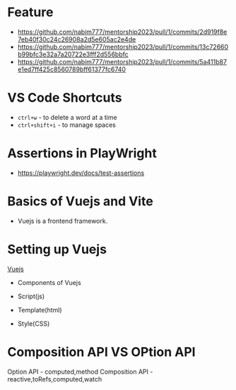 # Feature 

- https://github.com/nabim777/mentorship2023/pull/1/commits/2d919f8e7eb40f30c24c26908a2d5e605ac2e4de
- https://github.com/nabim777/mentorship2023/pull/1/commits/13c72660b99bfc3e32a7a20722e3fff2d556bbfc
- https://github.com/nabim777/mentorship2023/pull/1/commits/5a411b87e1ed7ff425c8560789bff61377fc6740

# VS Code Shortcuts

- `ctrl+w` - to delete a word at a time
- `ctrl+shift+i` - to manage spaces

# Assertions in PlayWright

- https://playwright.dev/docs/test-assertions

# Basics of Vuejs and Vite

- Vuejs is a frontend framework.

# Setting up Vuejs

[Vuejs](https://vuejs.org/)

- Components of Vuejs

- Script(js) 
- Template(html)
- Style(CSS)

# Composition API VS OPtion API

Option API - computed,method
Composition API - reactive,toRefs,computed,watch